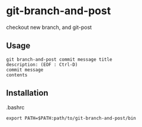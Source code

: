 # git-branch-and-post

checkout new branch, and git-post

## Usage

```
git branch-and-post commit message title
description: (EOF : Ctrl-D)
commit message
contents
```

## Installation

.bashrc

```bashrc
export PATH=$PATH:path/to/git-branch-and-post/bin
```
